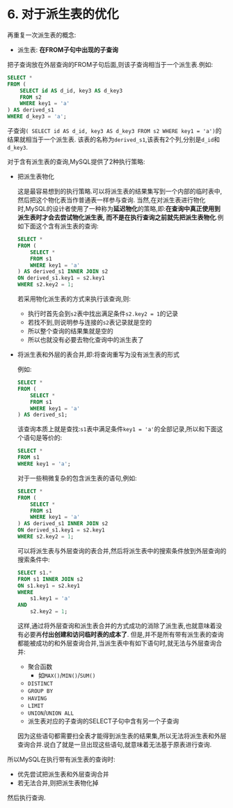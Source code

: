 # 6. 对于派生表的优化

再重复一次派生表的概念:

- 派生表: **在FROM子句中出现的子查询**

把子查询放在外层查询的FROM子句后面,则该子查询相当于一个派生表.例如:

```sql
SELECT *
FROM (
    SELECT id AS d_id, key3 AS d_key3
    FROM s2
    WHERE key1 = 'a'
) AS derived_s1
WHERE d_key3 = 'a';
```

子查询`( SELECT id AS d_id, key3 AS d_key3 FROM s2 WHERE key1 = 'a')`的结果就相当于一个派生表.
该表的名称为`derived_s1`,该表有2个列,分别是`d_id`和`d_key3`.

对于含有派生表的查询,MySQL提供了2种执行策略:

- 把派生表物化

    这是最容易想到的执行策略.可以将派生表的结果集写到一个内部的临时表中,然后把这个物化表当作普通表一样参与查询.
    当然,在对派生表进行物化时,MySQL的设计者使用了一种称为**延迟物化**的策略,即:**在查询中真正使用到派生表时才会去尝试物化派生表,
    而不是在执行查询之前就先把派生表物化**.例如下面这个含有派生表的查询:
    
    ```sql
    SELECT *
    FROM (
        SELECT *
        FROM s1
        WHERE key1 = 'a'
    ) AS derived_s1 INNER JOIN s2
    ON derived_s1.key1 = s2.key1
    WHERE s2.key2 = 1;
    ```

    若采用物化派生表的方式来执行该查询,则:

    - 执行时首先会到`s2`表中找出满足条件`s2.key2 = 1`的记录
    - 若找不到,则说明参与连接的`s2`表记录就是空的
    - 所以整个查询的结果集就是空的
    - 所以也就没有必要去物化查询中的派生表了

- 将派生表和外层的表合并,即:将查询重写为没有派生表的形式

    例如:
    
    ```sql
    SELECT *
    FROM (
        SELECT *
        FROM s1
        WHERE key1 = 'a'
    ) AS derived_s1;
    ```

    该查询本质上就是查找:`s1`表中满足条件`key1 = 'a'`的全部记录,所以和下面这个语句是等价的:
    
    ```sql
    SELECT *
    FROM s1
    WHERE key1 = 'a';
    ```

    对于一些稍微复杂的包含派生表的语句,例如:
    
    ```sql
    SELECT *
    FROM (
        SELECT *
        FROM s1
        WHERE key1 = 'a'
    ) AS derived_s1 INNER JOIN s2
    ON derived_s1.key1 = s2.key1
    WHERE s2.key2 = 1;
    ```

    可以将派生表与外层查询的表合并,然后将派生表中的搜索条件放到外层查询的搜索条件中:

    ```sql
    SELECT s1.*
    FROM s1 INNER JOIN s2
    ON s1.key1 = s2.key1
    WHERE
        s1.key1 = 'a'
    AND
        s2.key2 = 1;
    ```

    这样,通过将外层查询和派生表合并的方式成功的消除了派生表,也就意味着没有必要再**付出创建和访问临时表的成本了**.
    但是,并不是所有带有派生表的查询都能被成功的和外层查询合并,当派生表中有如下语句时,就无法与外层查询合并:

    - 聚合函数
      - 如`MAX()`/`MIN()`/`SUM()`
    - `DISTINCT`
    - `GROUP BY`
    - `HAVING`
    - `LIMIT`
    - `UNION`/`UNION ALL`
    - 派生表对应的子查询的SELECT子句中含有另一个子查询

    因为这些语句都需要扫全表才能得到派生表的结果集,所以无法将派生表和外层查询合并.说白了就是一旦出现这些语句,就意味着无法基于原表进行查询.

所以MySQL在执行带有派生表的查询时:

- 优先尝试把派生表和外层查询合并
- 若无法合并,则把派生表物化掉

然后执行查询.
